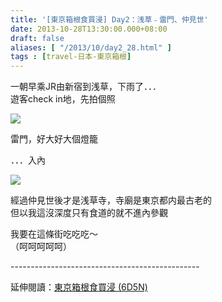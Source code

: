 ```yaml
---
title: '[東京箱根食買浸] Day2：浅草﹣雷門、仲見世'
date: 2013-10-28T13:30:00.000+08:00
draft: false
aliases: [ "/2013/10/day2_28.html" ]
tags : [travel-日本-東京箱根]
---
```


一朝早乘JR由新宿到浅草，下雨了．．．    
遊客check in地，先拍個照  

![](/images/tokyo2a.jpg)

雷門，好大好大個燈籠  
  
．．．入內  
 

![](/images/tokyo2a1.jpg)

經過仲見世後才是浅草寺，寺廟是東京都内最古老的  
但以我這沒深度只有食道的就不進內參觀  
  
我要在這條街吃吃吃～  
（呵呵呵呵呵）  
  
\-----------------------------------------------  
  
延伸閱讀：[東京箱根食買浸 (6D5N)](https://hidie.net/tokyo6d5n/)
